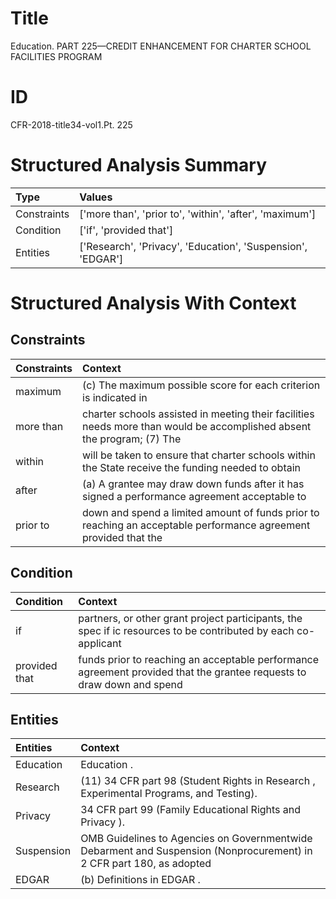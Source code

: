 # Title

 Education. PART 225—CREDIT ENHANCEMENT FOR CHARTER SCHOOL FACILITIES PROGRAM


# ID

 CFR-2018-title34-vol1.Pt. 225


# Structured Analysis Summary

| Type        | Values                                                      |
|:------------|:------------------------------------------------------------|
| Constraints | ['more than', 'prior to', 'within', 'after', 'maximum']     |
| Condition   | ['if', 'provided that']                                     |
| Entities    | ['Research', 'Privacy', 'Education', 'Suspension', 'EDGAR'] |


# Structured Analysis With Context

 


## Constraints

| Constraints   | Context                                                                                                                |
|:--------------|:-----------------------------------------------------------------------------------------------------------------------|
| maximum       | (c) The  maximum possible score for each criterion is indicated in                                                     |
| more than     | charter schools assisted in meeting their facilities needs more than would be accomplished absent the program; (7) The |
| within        | will be taken to ensure that charter schools within the State receive the funding needed to obtain                     |
| after         | (a) A grantee may draw down funds  after it has signed a performance agreement acceptable to                           |
| prior to      | down and spend a limited amount of funds prior to reaching an acceptable performance agreement provided that the       |


## Condition

| Condition     | Context                                                                                                               |
|:--------------|:----------------------------------------------------------------------------------------------------------------------|
| if            | partners, or other grant project participants, the spec if ic resources to be contributed by each co-applicant        |
| provided that | funds prior to reaching an acceptable performance agreement provided that the grantee requests to draw down and spend |


## Entities

| Entities   | Context                                                                                                              |
|:-----------|:---------------------------------------------------------------------------------------------------------------------|
| Education  | Education .                                                                                                          |
| Research   | (11) 34 CFR part 98 (Student Rights in  Research , Experimental Programs, and Testing).                              |
| Privacy    | 34 CFR part 99 (Family Educational Rights and Privacy ).                                                             |
| Suspension | OMB Guidelines to Agencies on Governmentwide Debarment and Suspension (Nonprocurement) in 2 CFR part 180, as adopted |
| EDGAR      | (b) Definitions in  EDGAR .                                                                                          |


